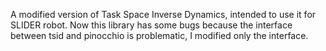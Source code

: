 A modified version of Task Space Inverse Dynamics, intended to use it for SLIDER robot. Now this library has some bugs because the interface
between tsid and pinocchio is problematic, I modified only the interface.
